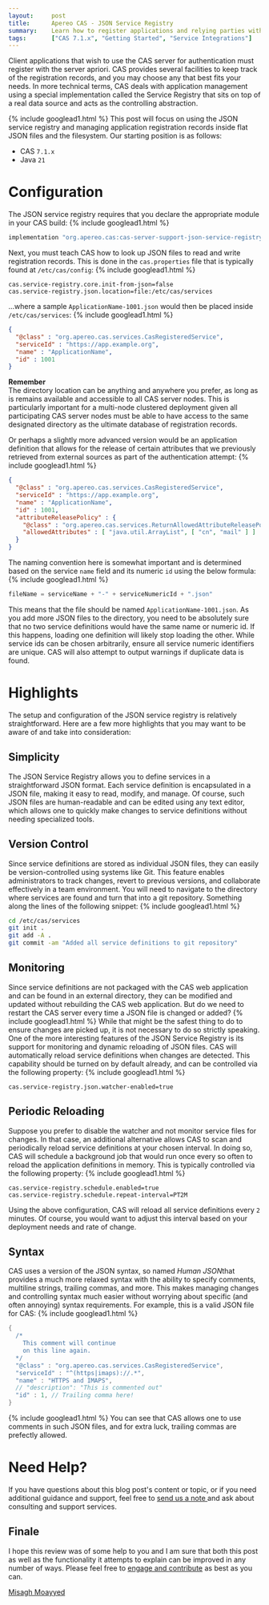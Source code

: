 ```yaml
---
layout:     post
title:      Apereo CAS - JSON Service Registry
summary:    Learn how to register applications and relying parties with the Apereo CAS server using JSON files.
tags:       ["CAS 7.1.x", "Getting Started", "Service Integrations"]
---
```


Client applications that wish to use the CAS server for authentication must register with the server apriori. CAS provides several facilities to keep track of the registration records, and you may choose any that best fits your needs. In more technical terms, CAS deals with application management using a special implementation called the Service Registry that sits on top of a real data source and acts as the controlling abstraction.

{% include googlead1.html  %}
This post will focus on using the JSON service registry and managing application registration records inside flat JSON files and the filesystem. Our starting position is as follows:
- CAS `7.1.x`
- Java `21`

# Configuration

The JSON service registry requires that you declare the appropriate module in your CAS build:
{% include googlead1.html  %}
```groovy
implementation "org.apereo.cas:cas-server-support-json-service-registry"
```

Next, you must teach CAS how to look up JSON files to read and write registration records. This is done in the `cas.properties` file that is typically found at `/etc/cas/config`:
{% include googlead1.html  %}
```properties
cas.service-registry.core.init-from-json=false
cas.service-registry.json.location=file:/etc/cas/services
```

...where a sample `ApplicationName-1001.json` would then be placed inside `/etc/cas/services`:
{% include googlead1.html  %}
```json
{
  "@class" : "org.apereo.cas.services.CasRegisteredService",
  "serviceId" : "https://app.example.org",
  "name" : "ApplicationName",
  "id" : 1001
}
```

<div class="alert alert-info">
  <strong>Remember</strong><br/>The directory location can be anything and anywhere you prefer, as long as is remains available and accessible to all CAS server nodes. This is particularly important for a multi-node clustered deployment given all participating CAS server nodes must be able to have access to the same designated directory as the ultimate database of registration records.
</div>

Or perhaps a slightly more advanced version would be an application definition that allows for the release of certain attributes that we previously retrieved from external sources as part of the authentication attempt:
{% include googlead1.html  %}
```json
{
  "@class" : "org.apereo.cas.services.CasRegisteredService",
  "serviceId" : "https://app.example.org",
  "name" : "ApplicationName",
  "id" : 1001,
  "attributeReleasePolicy" : {
    "@class" : "org.apereo.cas.services.ReturnAllowedAttributeReleasePolicy",
    "allowedAttributes" : [ "java.util.ArrayList", [ "cn", "mail" ] ]
  }
}
```

The naming convention here is somewhat important and is determined based on the service `name` field and its numeric `id` using the below formula:
{% include googlead1.html  %}
```groovy
fileName = serviceName + "-" + serviceNumericId + ".json"
```

This means that the file should be named `ApplicationName-1001.json`. As you add more JSON files to the directory, you need to be absolutely sure that no two service definitions would have the same name or numeric id. If this happens, loading one definition will likely stop loading the other. While service ids can be chosen arbitrarily, ensure all service numeric identifiers are unique. CAS will also attempt to output warnings if duplicate data is found.

# Highlights

The setup and configuration of the JSON service registry is relatively straightforward. Here are a few more highlights that you may want to be aware of and take into consideration:

## Simplicity

The JSON Service Registry allows you to define services in a straightforward JSON format. Each service definition is encapsulated in a JSON file, making it easy to read, modify, and manage. Of course, such JSON files are human-readable and can be edited using any text editor, which allows one to quickly make changes to service definitions without needing specialized tools.

## Version Control

Since service definitions are stored as individual JSON files, they can easily be version-controlled using systems like Git. This feature enables administrators to track changes, revert to previous versions, and collaborate effectively in a team environment. You will need to navigate to the directory where services are found and turn that into a git repository. Something along the lines of the following snippet:
{% include googlead1.html  %}
```bash
cd /etc/cas/services
git init .
git add -A .
git commit -am "Added all service definitions to git repository"
```

## Monitoring

Since service definitions are not packaged with the CAS web application and can be found in an external directory, they can be modified and updated without rebuilding the CAS web application. But do we need to restart the CAS server every time a JSON file is changed or added?
{% include googlead1.html  %}
While that might be the safest thing to do to ensure changes are picked up, it is not necessary to do so strictly speaking. One of the more interesting features of the JSON Service Registry is its support for monitoring and dynamic reloading of JSON files. CAS will automatically reload service definitions when changes are detected. This capability should be turned on by default already, and can be controlled via the following property:
{% include googlead1.html  %}
```properties
cas.service-registry.json.watcher-enabled=true
```

## Periodic Reloading

Suppose you prefer to disable the watcher and not monitor service files for changes. In that case, an additional alternative allows CAS to scan and periodically reload service definitions at your chosen interval. In doing so, CAS will schedule a background job that would run once every so often to reload the application definitions in memory. This is typically controlled via the following property:
{% include googlead1.html  %}
```properties
cas.service-registry.schedule.enabled=true
cas.service-registry.schedule.repeat-interval=PT2M
```

Using the above configuration, CAS will reload all service definitions every `2` minutes. Of course, you would want to adjust this interval based on your deployment needs and rate of change.

## Syntax

CAS uses a version of the JSON syntax, so named *Human JSON*that provides a much more relaxed syntax with the ability to specify comments, multiline strings, trailing commas, and more. This makes managing changes and controlling syntax much easier without worrying about specific (and often annoying) syntax requirements. For example, this is a valid JSON file for CAS:
{% include googlead1.html  %}
```groovy
{
  /*
    This comment will continue
    on this line again.
  */
  "@class" : "org.apereo.cas.services.CasRegisteredService",
  "serviceId" : "^(https|imaps)://.*",
  "name" : "HTTPS and IMAPS",
  // "description": "This is commented out"
  "id" : 1, // Trailing comma here!
}
```
{% include googlead1.html  %}
You can see that CAS allows one to use comments in such JSON files, and for extra luck, trailing commas are prefectly allowed.

# Need Help?

If you have questions about this blog post's content or topic, or if you need additional guidance and support, feel free to [send us a note ](/#contact-section-header) and ask about consulting and support services.

## Finale

I hope this review was of some help to you and I am sure that both this post as well as the functionality it attempts to explain can be improved in any number of ways. Please feel free to [engage and contribute](https://apereo.github.io/cas/developer/Contributor-Guidelines.html) as best as you can.

[Misagh Moayyed](https://fawnoos.com)
